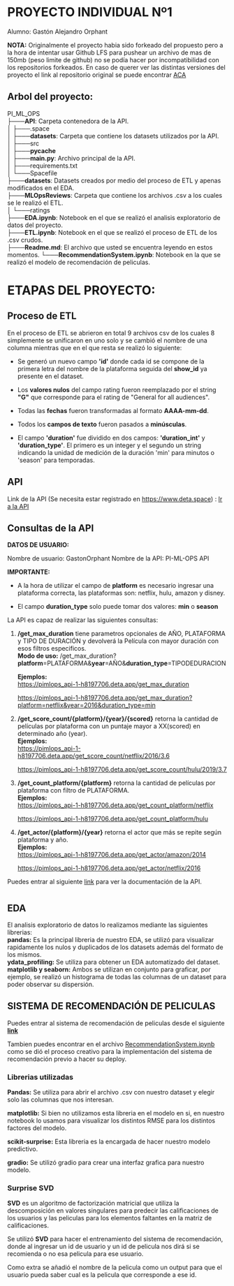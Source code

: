 # **PROYECTO INDIVIDUAL Nº1**

Alumno: Gastón Alejandro Orphant

**NOTA:** Originalmente el proyecto habia sido forkeado del propuesto pero a la hora de intentar usar Github LFS para pushear un archivo de mas de 150mb (peso limite de github) no se podía hacer por incompatibilidad con los repositorios forkeados.
En caso de querer ver las distintas versiones del proyecto el link al repositorio original se puede encontrar [ACA](https://github.com/GastonOrphant/PI_ML_OPS)

## **Arbol del proyecto:**

PI_ML_OPS                       
├───**API**: Carpeta contenedora de la API.            
│   ├───.space            
│   ├───**datasets**: Carpeta que contiene los datasets utilizados por la API.           
│   ├───src         
│   ├───__pycache__  
│   ├───**main.py**: Archivo principal de la API.    
│   ├───requirements.txt    
│   └───Spacefile  
├───**datasets**: Datasets creados por medio del proceso de ETL y apenas modificados en el EDA.                        
├───**MLOpsReviews**: Carpeta que contiene los archivos .csv a los cuales se le realizó el ETL.     
│   └───ratings       
├───**EDA.ipynb**: Notebook en el que se realizó el analisis exploratorio de datos del proyecto.  
├───**ETL.ipynb**: Notebook en el que se realizó el proceso de ETL de los .csv crudos.  
├───**Readme.md**: El archivo que usted se encuentra leyendo en estos momentos.
└───**RecommendationSystem.ipynb**: Notebook en la que se realizó el modelo de recomendación de peliculas.

# **ETAPAS DEL PROYECTO:**

## **Proceso de ETL**

En el proceso de ETL se abrieron en total 9 archivos csv de los cuales 8 simplemente se unificaron en uno solo y se cambió el nombre de una columna mientras que en el que resta se realizó lo siguiente:

- Se generó un nuevo campo **'id'** donde cada id se compone de la primera letra del nombre de la plataforma seguida del **show_id** ya presente en el dataset.

- Los **valores nulos** del campo rating fueron reemplazado por el string **"G"** que corresponde para el rating de "General for all audiences".

- Todas las **fechas** fueron transformadas al formato **AAAA-mm-dd**.

- Todos los **campos de texto** fueron pasados a **minúsculas**.

- El campo **'duration'** fue dividido en dos campos: **'duration_int'** y **'duration_type'**. El primero es un integer y el segundo un string indicando la unidad de medición de la duración 'min' para minutos o 'season' para temporadas.

## **API**

Link de la API (Se necesita estar registrado en https://www.deta.space) : [Ir a la API](https://deta.space/discovery/r/fwqgctaqhm5nj923)

## **Consultas de la API**

**DATOS DE USUARIO:**

Nombre de usuario: GastonOrphant
Nombre de la API: PI-ML-OPS API

**IMPORTANTE:**
- A la hora de utilizar el campo de **platform** es necesario ingresar una plataforma correcta, las plataformas son: netflix, hulu, amazon y disney.

- El campo **duration_type** solo puede tomar dos valores: **min** o **season**

La API es capaz de realizar las siguientes consultas:

1. **/get_max_duration** tiene parametros opcionales de AÑO, PLATAFORMA y TIPO DE DURACIÓN y devolverá la Película con mayor duración con esos filtros especificos.         
    **Modo de uso:**
    /get_max_duration?**platform**=PLATAFORMA&**year**=AÑO&**duration_type**=TIPODEDURACION    

    **Ejemplos:**      
    https://pimlops_api-1-h8197706.deta.app/get_max_duration

    https://pimlops_api-1-h8197706.deta.app/get_max_duration?platform=netflix&year=2016&duration_type=min



2. **/get_score_count/{platform}/{year}/{scored}** retorna la cantidad de películas por plataforma con un puntaje mayor a XX(scored) en determinado año (year).  
    **Ejemplos:**     
    https://pimlops_api-1-h8197706.deta.app/get_score_count/netflix/2016/3.6

    https://pimlops_api-1-h8197706.deta.app/get_score_count/hulu/2019/3.7

3. **/get_count_platform/{platform}** retorna la cantidad de películas por plataforma con filtro de PLATAFORMA.   
    **Ejemplos:**    
    https://pimlops_api-1-h8197706.deta.app/get_count_platform/netflix

    https://pimlops_api-1-h8197706.deta.app/get_count_platform/hulu


4. **/get_actor/{platform}/{year}** retorna el actor que más se repite según plataforma y año.    
    **Ejemplos:**      
    https://pimlops_api-1-h8197706.deta.app/get_actor/amazon/2014

    https://pimlops_api-1-h8197706.deta.app/get_actor/netflix/2016


 Puedes entrar al siguiente [link](https://pimlops_api-1-h8197706.deta.app/docs) para ver la documentación de la API.
#

## **EDA**

El analisis exploratorio de datos lo realizamos mediante las siguientes librerias:    
**pandas:** Es la principal libreria de nuestro EDA, se utilizó para visualizar rapidamente los nulos y duplicados de los datasets además del formato de los mismos.  
**ydata_profiling:** Se utiliza para obtener un EDA automatizado del dataset.   
**matplotlib y seaborn:** Ambos se utilizan en conjunto para graficar, por ejemplo, se realizó un histograma de todas las columnas de un dataset para poder observar su dispersión.


## **SISTEMA DE RECOMENDACIÓN DE PELICULAS**

Puedes entrar al sistema de recomendación de peliculas desde el siguiente **[link](https://huggingface.co/spaces/GastonOrphant/movies-recommendations)**

Tambien puedes encontrar en el archivo [RecommendationSystem.ipynb](RecommendationSystem.ipynb) como se dió el proceso creativo para la implementación del sistema de recomendación previo a hacer su deploy.

### **Librerias utilizadas**

**Pandas:** Se utiliza para abrir el archivo .csv con nuestro dataset y elegir solo las columnas que nos interesan.

**matplotlib:** Si bien no utilizamos esta libreria en el modelo en si, en nuestro notebook lo usamos para visualizar los distintos RMSE para los distintos factores del modelo.

**scikit-surprise:** Esta libreria es la encargada de hacer nuestro modelo predictivo.

**gradio:** Se utilizó gradio para crear una interfaz grafica para nuestro modelo.

### **Surprise SVD**

**SVD** es un algoritmo de factorización matricial que utiliza la descomposición en valores singulares para predecir las calificaciones de los usuarios y las peliculas para los elementos faltantes en la matriz de calificaciones.

Se utilizó **SVD** para hacer el entrenamiento del sistema de recomendación, donde al ingresar un id de usuario y un id de pelicula nos dirá si se recomienda o no esa pelicula para ese usuario.

Como extra se añadió el nombre de la pelicula como un output para que el usuario pueda saber cual es la pelicula que corresponde a ese id.


